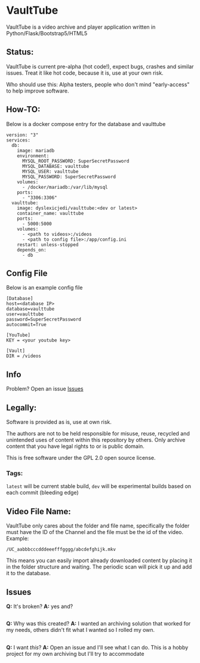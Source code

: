 # VaultTube

VaultTube is a video archive and player application written in Python/Flask/Bootstrap5/HTML5

## Status: 
VaultTube is current pre-alpha (hot code!), expect bugs, crashes and similar issues. Treat it like hot code, because it is, use at your own risk.

Who should use this: Alpha testers, people who don't mind "early-access" to help improve software.

## How-TO:
Below is a docker compose entry for the database and vaulttube

```
version: "3"
services:
  db:
    image: mariadb
    environment:
      MYSQL_ROOT_PASSWORD: SuperSecretPassword
      MYSQL_DATABASE: vaulttube
      MYSQL_USER: vaulttube
      MYSQL_PASSWORD: SuperSecretPassword
    volumes:
      - /docker/mariadb:/var/lib/mysql
    ports:
      - "3306:3306"
  vaulttube:
    image: dyslexicjedi/vaulttube:<dev or latest>
    container_name: vaulttube
    ports:
      - 5000:5000
    volumes:
      - <path to videos>:/videos
      - <path to config file>:/app/config.ini
    restart: unless-stopped
    depends_on:
      - db
```

## Config File
Below is an example config file

```
[Database]
host=<database IP>
database=vaulttube
user=vaulttube
password=SuperSecretPassword
autocommit=True

[YouTube]
KEY = <your youtube key>

[Vault]
DIR = /videos
```

## Info

Problem? Open an issue [Issues](https://github.com/jedihomelab/VaultTube/issues) 

## Legally: 
Software is provided as is, use at own risk.

The authors are not to be held responsible for misuse, reuse, recycled and unintended uses of content within this repository by others. Only archive content that you have legal rights to or is public domain. 

This is free software under the GPL 2.0 open source license.

### Tags: 
`latest` will be current stable build, `dev` will be experimental builds based on each commit (bleeding edge)

## Video File Name:

VaultTube only cares about the folder and file name, specifically the folder must have the ID of the Channel and the file must be the id of the video. Example:

`/UC_aabbbcccdddeeefffgggg/abcdefghijk.mkv`

This means you can easily import already downloaded content by placing it in the folder structure and waiting. The periodic scan will pick it up and add it to the database.

## Issues

**Q:** It's broken?
**A:** yes and?
##

**Q:** Why was this created?
**A:** I wanted an archiving solution that worked for my needs, others didn't fit what I wanted so I rolled my own. 
##

**Q:** I want *this*?
**A:** Open an issue and I'll see what I can do. This is a hobby project for my own archiving but I'll try to accommodate 